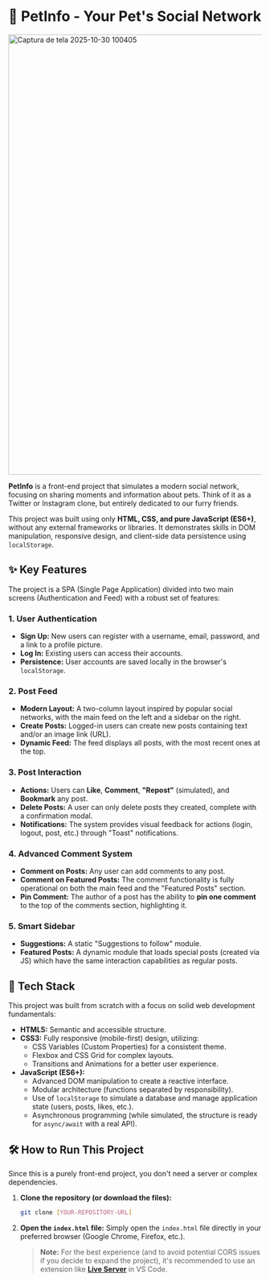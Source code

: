 # 🐾 PetInfo - Your Pet's Social Network
<img width="1912" height="875" alt="Captura de tela 2025-10-30 100405" src="https://github.com/user-attachments/assets/d3437800-95ff-481b-850d-4eeab843143e" />

**PetInfo** is a front-end project that simulates a modern social network, focusing on sharing moments and information about pets. Think of it as a Twitter or Instagram clone, but entirely dedicated to our furry friends.

This project was built using only **HTML, CSS, and pure JavaScript (ES6+)**, without any external frameworks or libraries. It demonstrates skills in DOM manipulation, responsive design, and client-side data persistence using `localStorage`.

## ✨ Key Features

The project is a SPA (Single Page Application) divided into two main screens (Authentication and Feed) with a robust set of features:

### 1. User Authentication
* **Sign Up:** New users can register with a username, email, password, and a link to a profile picture.
* **Log In:** Existing users can access their accounts.
* **Persistence:** User accounts are saved locally in the browser's `localStorage`.

### 2. Post Feed
* **Modern Layout:** A two-column layout inspired by popular social networks, with the main feed on the left and a sidebar on the right.
* **Create Posts:** Logged-in users can create new posts containing text and/or an image link (URL).
* **Dynamic Feed:** The feed displays all posts, with the most recent ones at the top.

### 3. Post Interaction
* **Actions:** Users can **Like**, **Comment**, **"Repost"** (simulated), and **Bookmark** any post.
* **Delete Posts:** A user can only delete posts they created, complete with a confirmation modal.
* **Notifications:** The system provides visual feedback for actions (login, logout, post, etc.) through "Toast" notifications.

### 4. Advanced Comment System
* **Comment on Posts:** Any user can add comments to any post.
* **Comment on Featured Posts:** The comment functionality is fully operational on both the main feed and the "Featured Posts" section.
* **Pin Comment:** The author of a post has the ability to **pin one comment** to the top of the comments section, highlighting it.

### 5. Smart Sidebar
* **Suggestions:** A static "Suggestions to follow" module.
* **Featured Posts:** A dynamic module that loads special posts (created via JS) which have the same interaction capabilities as regular posts.

## 🚀 Tech Stack

This project was built from scratch with a focus on solid web development fundamentals:

* **HTML5:** Semantic and accessible structure.
* **CSS3:** Fully responsive (mobile-first) design, utilizing:
    * CSS Variables (Custom Properties) for a consistent theme.
    * Flexbox and CSS Grid for complex layouts.
    * Transitions and Animations for a better user experience.
* **JavaScript (ES6+):**
    * Advanced DOM manipulation to create a reactive interface.
    * Modular architecture (functions separated by responsibility).
    * Use of `localStorage` to simulate a database and manage application state (users, posts, likes, etc.).
    * Asynchronous programming (while simulated, the structure is ready for `async/await` with a real API).

## 🛠️ How to Run This Project

Since this is a purely front-end project, you don't need a server or complex dependencies.

1.  **Clone the repository (or download the files):**
    ```bash
    git clone [YOUR-REPOSITORY-URL]
    ```

2.  **Open the `index.html` file:**
    Simply open the `index.html` file directly in your preferred browser (Google Chrome, Firefox, etc.).

    > **Note:** For the best experience (and to avoid potential CORS issues if you decide to expand the project), it's recommended to use an extension like **[Live Server](https://marketplace.visualstudio.com/items?itemName=ritwickdey.LiveServer)** in VS Code.

